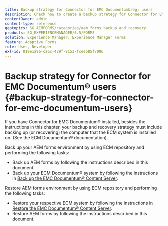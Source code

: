 ```yaml
---
title: Backup strategy for Connector for EMC Documentum&reg; users
description: Check how to create a backup strategy for Connector for EMC Documentum&reg; users.
contentOwner: admin
content-type: reference
geptopics: SG_AEMFORMS/categories/aem_forms_backup_and_recovery
products: SG_EXPERIENCEMANAGER/6.5/FORMS
solution: Experience Manager, Experience Manager Forms
feature: Adaptive Forms
role: User, Developer
exl-id: 019e1a9b-c26c-429f-8153-fceeb85f7096
---
```

# Backup strategy for Connector for EMC Documentum&reg; users {#backup-strategy-for-connector-for-emc-documentum-users}

If you have Connector for EMC Documentum&reg; installed, besides the instructions in this chapter, your backup and recovery strategy must include backing up (or recovering) the computer that the ECM system is installed on. (See the ECM Documentum&reg; documentation).

Back up your AEM forms environment by using ECM repository and performing the following tasks:

* Back up AEM forms by following the instructions described in this document.
* Back up your ECM Documentum&reg; system by following the instructions in [Back up the EMC Documentum&reg; Content Server](/help/forms/using/admin-help/backing-recovering-emc-documentum-repository.md#back-up-the-emc-documentum-content-server).

Restore AEM forms environment by using ECM repository and performing the following tasks:

* Restore your respective ECM system by following the instructions in [Restore the EMC Documentum&reg; Content Server](/help/forms/using/admin-help/backing-recovering-emc-documentum-repository.md#restore-the-emc-documentum-content-server).
* Restore AEM forms by following the instructions described in this document.
